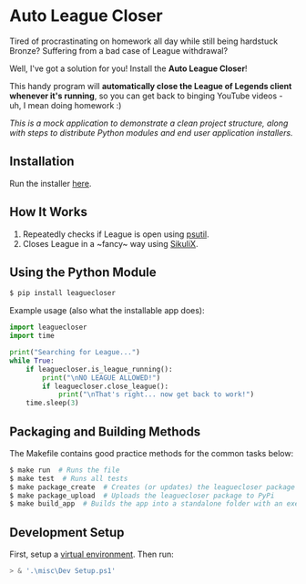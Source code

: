 # Auto League Closer

Tired of procrastinating on homework all day while still being hardstuck Bronze? Suffering from a bad case of League withdrawal?

Well, I've got a solution for you! Install the **Auto League Closer**!

This handy program will **automatically close the League of Legends client whenever it's running**, so you can get back to binging YouTube videos - uh, I mean doing homework :)

*This is a mock application to demonstrate a clean project structure, along with steps to distribute Python modules and end user application installers.*

## Installation

Run the installer [here](https://github.com/Giantpizzahead/auto-league-closer/releases/download/v1.0.0/AutoLeagueCloserSetup.exe).

## How It Works

1. Repeatedly checks if League is open using [psutil](https://pypi.org/project/psutil/).
2. Closes League in a \~fancy\~ way using [SikuliX](http://sikulix.com/).

## Using the Python Module

```bash
$ pip install leaguecloser
```

Example usage (also what the installable app does):

```python
import leaguecloser
import time

print("Searching for League...")
while True:
    if leaguecloser.is_league_running():
        print("\nNO LEAGUE ALLOWED!")
        if leaguecloser.close_league():
            print("\nThat's right... now get back to work!")
    time.sleep(3)
```

## Packaging and Building Methods

The Makefile contains good practice methods for the common tasks below:

```bash
$ make run  # Runs the file
$ make test  # Runs all tests
$ make package_create  # Creates (or updates) the leaguecloser package
$ make package_upload  # Uploads the leaguecloser package to PyPi
$ make build_app  # Builds the app into a standalone folder with an executable
```

## Development Setup

First, setup a [virtual environment](https://kylefu.me/cheat_python/envanddeps.html). Then run:

```powershell
> & '.\misc\Dev Setup.ps1'
```
